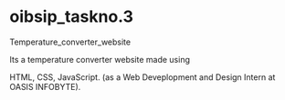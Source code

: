 # oibsip_taskno.3
Temperature_converter_website


Its a temperature converter website made using

HTML, CSS, JavaScript.
(as a Web Deveplopment and Design Intern at OASIS INFOBYTE).
